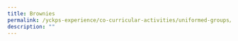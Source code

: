 ```yaml
---
title: Brownies
permalink: /yckps-experience/co-curricular-activities/uniformed-groups/brownies
description: ""
---
```

